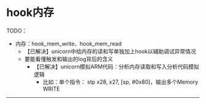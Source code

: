 # hook内存

TODO：

* 内存：hook_mem_write、hook_mem_read
  * 【已解决】unicorn中给内存的读和写单独加上hook以辅助调试异常情况
  * 要能看懂触发和输出的log背后的含义
    * 【已解决】unicorn模拟ARM代码：分析内存读取和写入分析代码模拟逻辑
      * 比如：单个指令： stp  x28, x27, [sp, #0x80]，输出多个Memory WRITE

---
